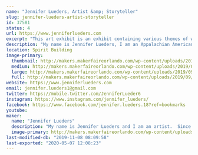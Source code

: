 ```yaml
---
name: "Jennifer Lueders, Artist &amp; Storyteller"
slug: jennifer-lueders-artist-storyteller
id: 37581
status: 4
url: https://www.jenniferlueders.com
excerpt: "This art exhibit is an exhibit containing various themes of whimsy and delightful watercolors and drawn illustrative work of artist and storyteller, Jennifer Lueders."
description: "My name is Jennifer Lueders, I am an Appalachian American and an artist and storyteller.  I primarily use watercolor, color pencil, and pen and ink to create my illustrations.  My art can be described as whimsical, touching the child within.  My childhood in the mountains was steeped in the cultural tradition of storytelling.  This tradition can be traced back to England, Ireland, &amp; Scotland etc.  The folklore &amp; grand ditties that we would share in my sub-culture down deep in the mountains of West Virginia and Kentucky, often inspired me to create delightful pictures in my imagination.   Now, years later, I am still continuing to express myself, through painting, drawing, writing and telling stories.  I received a higher education at the universities, pursued art and taught for a many years pressing through a lot of challenging moments.  My husband and I enjoy traveling and exploring many places and have moved a number of times through the military lifestyle.  At one time we lived in Germany, near the homestead of the Brothers Grimm.  Now we reside in beautiful, sunny Florida. Besides participating with my art at conventions and festivals, I am currently developing a children's book all about mermaids and projected to publish the end of 2019!  When you come by my exhibit you will see \"Mermaids From Around the World\", my ongoing \"Alice in Wonderland\" series, a series of Hobbit habitats as a tribute to the great J.R.R.Tolkein (author), and a little of \"The Realm of Wanderton\", a mystical fairy realm which is the theme of a NEW children's comic book projected to come by the end of 2020."
location: Spirit Building
image-primary:
  thumbnail: http://makers.makerfaireorlando.com/wp-content/uploads/2019/09/Alice_Rabbit_Falling-150x150.jpg
  medium: http://makers.makerfaireorlando.com/wp-content/uploads/2019/09/Alice_Rabbit_Falling-226x300.jpg
  large: http://makers.makerfaireorlando.com/wp-content/uploads/2019/09/Alice_Rabbit_Falling-771x1024.jpg
  full: http://makers.makerfaireorlando.com/wp-content/uploads/2019/09/Alice_Rabbit_Falling.jpg
website: https://www.jenniferlueders.com
email: jennifer.lueders1@gmail.com
twitter: https://mobile.twitter.com/JenniferLueder6
instagram: https://www.instagram.com/jennifer_lueders/
facebook: https://www.facebook.com/jennifer.lueders.18?ref=bookmarks
youtube: 
maker:
  name: "Jennifer Lueders"
  description: "My name is Jennifer Lueders and I am an artist.  Since I was a wee girl back in the Appalachian Mountains,  I was steeped in the cultural tradition of storytelling, which can be traced back to England, Ireland, and Scotland.  The old folk tales, grand ditties, and riddles that we would share, often inspired me to create delightful pictures in my imagination.  I would take these images and sketch my own drawings and handmade books.  After high school, I received a higher education, pursued art and teaching for a long while. My husband and I enjoy traveling and have explored many places and at one time we lived in Germany, near the homestead of the Brothers Grimm.  Now we reside in beautiful, sunny Florida. Besides selling whimsical and fantasy art at conventions and art festivals, I am currently a few children's books.  "
  image-primary: http://makers.makerfaireorlando.com/wp-content/uploads/2019/06/MINI-FAIRY-WITH-BUTTERFLY_mini-1024x1014.jpg
last-modified-db: "2019-11-08 08:09:58"
last-exported: "2020-05-07 12:08:23"
---
```

